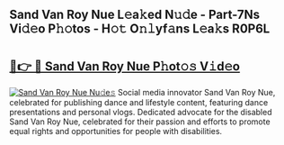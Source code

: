 ## Sand Van Roy Nue L𝚎a𝚔ed N𝚞𝚍e - Part-7Ns Vi𝚍𝚎o P𝚑𝚘tos - H𝚘𝚝 O𝚗𝚕yf𝚊ns L𝚎a𝚔s R0P6L

# <h2><a href="http://kfdq27.oniu.top/?m=Sand+Van+Roy+Nue">🔗👉 🔴 Sand Van Roy Nue P𝚑ot𝚘𝚜 V𝚒d𝚎o</a></h2>

[![Sand Van Roy Nue Nu𝚍e𝚜](https://i.imgur.com/0qMVB7G.gif)](http://kfdq27.oniu.top/?m=Sand+Van+Roy+Nue)
Social media innovator Sand Van Roy Nue, celebrated for publishing dance and lifestyle content, featuring dance presentations and personal vlogs. Dedicated advocate for the disabled Sand Van Roy Nue, celebrated for their passion and efforts to promote equal rights and opportunities for people with disabilities.  
